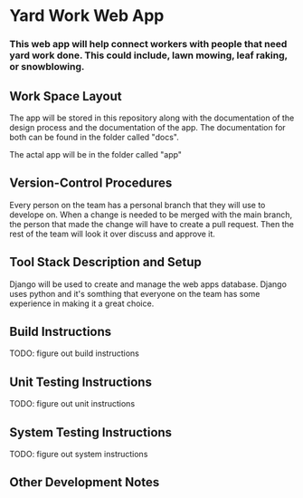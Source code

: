 # Yard Work Web App

### This web app will help connect workers with people that need yard work done. This could include, lawn mowing, leaf raking, or snowblowing. 

## Work Space Layout

The app will be stored in this repository along with the documentation of the design process and the documentation of the app. The documentation for both can be found in the folder called "docs".

The actal app will be in the folder called "app"

## Version-Control Procedures

Every person on the team has a personal branch that they will use to develope on. When a change is needed to be merged with the main branch, the person that made the change will have to create a pull request. Then the rest of the team will look it over discuss and approve it. 

## Tool Stack Description and Setup

Django will be used to create and manage the web apps database. Django uses python and it's somthing that everyone on the team has some experience in making it a great choice.

## Build Instructions

TODO: figure out build instructions

## Unit Testing Instructions

TODO: figure out unit instructions

## System Testing Instructions

TODO: figure out system instructions

## Other Development Notes


